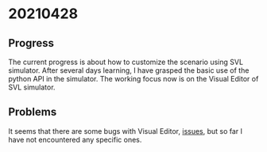 # 20210428

## Progress
The current progress is about how to customize the scenario using SVL simulator. After several days learning, I have grasped the basic use of the python API in the simulator. The working focus now is on the Visual Editor of SVL simulator.

## Problems
It seems that there are some bugs with Visual Editor, [issues](https://github.com/lgsvl/simulator/issues/1370), but so far I have not encountered any specific ones.
